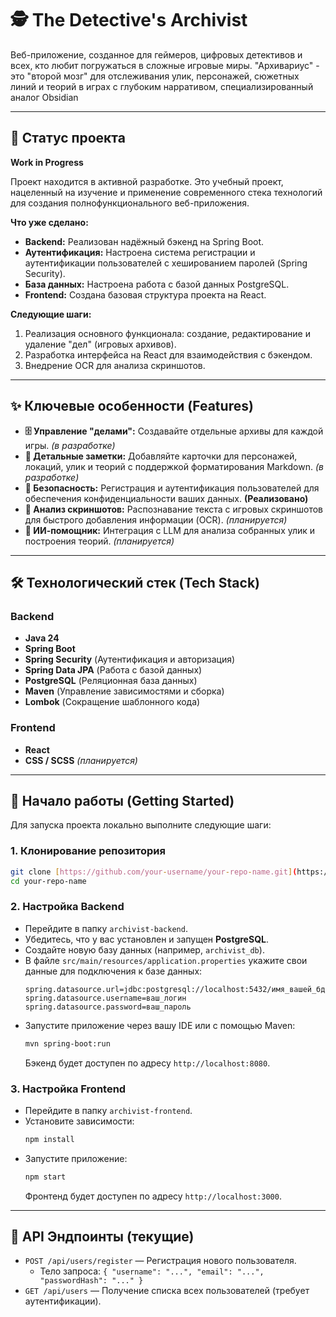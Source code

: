 # 🕵️ The Detective's Archivist

Веб-приложение, созданное для геймеров, цифровых детективов и всех, кто любит погружаться в сложные игровые миры. "Архивариус" - это "второй мозг" для отслеживания улик, персонажей, сюжетных линий и теорий в играх с глубоким нарративом, специализированный аналог Obsidian

---

## 🚦 Статус проекта

**Work in Progress**

Проект находится в активной разработке. Это учебный проект, нацеленный на изучение и применение современного стека технологий для создания полнофункционального веб-приложения.

**Что уже сделано:**
* **Backend:** Реализован надёжный бэкенд на Spring Boot.
* **Аутентификация:** Настроена система регистрации и аутентификации пользователей с хешированием паролей (Spring Security).
* **База данных:** Настроена работа с базой данных PostgreSQL.
* **Frontend:** Создана базовая структура проекта на React.

**Следующие шаги:**
1.  Реализация основного функционала: создание, редактирование и удаление "дел" (игровых архивов).
2.  Разработка интерфейса на React для взаимодействия с бэкендом.
3.  Внедрение OCR для анализа скриншотов.

---

## ✨ Ключевые особенности (Features)

* **🗄️ Управление "делами":** Создавайте отдельные архивы для каждой игры. *(в разработке)*
* **📝 Детальные заметки:** Добавляйте карточки для персонажей, локаций, улик и теорий с поддержкой форматирования Markdown. *(в разработке)*
* **🔐 Безопасность:** Регистрация и аутентификация пользователей для обеспечения конфиденциальности ваших данных. **(Реализовано)**
* **📸 Анализ скриншотов:** Распознавание текста с игровых скриншотов для быстрого добавления информации (OCR). *(планируется)*
* **🤖 ИИ-помощник:** Интеграция с LLM для анализа собранных улик и построения теорий. *(планируется)*

---

## 🛠️ Технологический стек (Tech Stack)

### Backend
* **Java 24**
* **Spring Boot**
* **Spring Security** (Аутентификация и авторизация)
* **Spring Data JPA** (Работа с базой данных)
* **PostgreSQL** (Реляционная база данных)
* **Maven** (Управление зависимостями и сборка)
* **Lombok** (Сокращение шаблонного кода)

### Frontend
* **React**
* **CSS / SCSS** *(планируется)*

---

## 🚀 Начало работы (Getting Started)

Для запуска проекта локально выполните следующие шаги:

### 1. Клонирование репозитория
```bash
git clone [https://github.com/your-username/your-repo-name.git](https://github.com/your-username/your-repo-name.git)
cd your-repo-name
```

### 2. Настройка Backend
* Перейдите в папку `archivist-backend`.
* Убедитесь, что у вас установлен и запущен **PostgreSQL**.
* Создайте новую базу данных (например, `archivist_db`).
* В файле `src/main/resources/application.properties` укажите свои данные для подключения к базе данных:
    ```properties
    spring.datasource.url=jdbc:postgresql://localhost:5432/имя_вашей_бд
    spring.datasource.username=ваш_логин
    spring.datasource.password=ваш_пароль
    ```
* Запустите приложение через вашу IDE или с помощью Maven:
    ```bash
    mvn spring-boot:run
    ```
    Бэкенд будет доступен по адресу `http://localhost:8080`.

### 3. Настройка Frontend
* Перейдите в папку `archivist-frontend`.
* Установите зависимости:
    ```bash
    npm install
    ```
* Запустите приложение:
    ```bash
    npm start
    ```
    Фронтенд будет доступен по адресу `http://localhost:3000`.

---

## 🔌 API Эндпоинты (текущие)

* `POST /api/users/register` — Регистрация нового пользователя.
    * Тело запроса: `{ "username": "...", "email": "...", "passwordHash": "..." }`
* `GET /api/users` — Получение списка всех пользователей (требует аутентификации).

